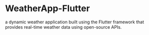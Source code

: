 # WeatherApp-Flutter
a dynamic weather application built using the Flutter framework that provides real-time weather data using open-source APIs.
